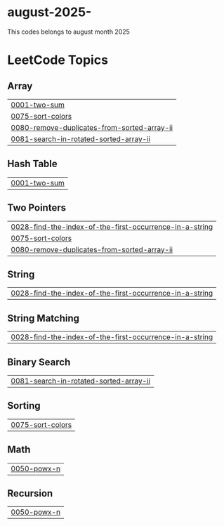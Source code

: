 # august-2025-
This codes belongs to august month 2025

<!---LeetCode Topics Start-->
# LeetCode Topics
## Array
|  |
| ------- |
| [0001-two-sum](https://github.com/Saieshwari715/august-2025-/tree/master/0001-two-sum) |
| [0075-sort-colors](https://github.com/Saieshwari715/august-2025-/tree/master/0075-sort-colors) |
| [0080-remove-duplicates-from-sorted-array-ii](https://github.com/Saieshwari715/august-2025-/tree/master/0080-remove-duplicates-from-sorted-array-ii) |
| [0081-search-in-rotated-sorted-array-ii](https://github.com/Saieshwari715/august-2025-/tree/master/0081-search-in-rotated-sorted-array-ii) |
## Hash Table
|  |
| ------- |
| [0001-two-sum](https://github.com/Saieshwari715/august-2025-/tree/master/0001-two-sum) |
## Two Pointers
|  |
| ------- |
| [0028-find-the-index-of-the-first-occurrence-in-a-string](https://github.com/Saieshwari715/august-2025-/tree/master/0028-find-the-index-of-the-first-occurrence-in-a-string) |
| [0075-sort-colors](https://github.com/Saieshwari715/august-2025-/tree/master/0075-sort-colors) |
| [0080-remove-duplicates-from-sorted-array-ii](https://github.com/Saieshwari715/august-2025-/tree/master/0080-remove-duplicates-from-sorted-array-ii) |
## String
|  |
| ------- |
| [0028-find-the-index-of-the-first-occurrence-in-a-string](https://github.com/Saieshwari715/august-2025-/tree/master/0028-find-the-index-of-the-first-occurrence-in-a-string) |
## String Matching
|  |
| ------- |
| [0028-find-the-index-of-the-first-occurrence-in-a-string](https://github.com/Saieshwari715/august-2025-/tree/master/0028-find-the-index-of-the-first-occurrence-in-a-string) |
## Binary Search
|  |
| ------- |
| [0081-search-in-rotated-sorted-array-ii](https://github.com/Saieshwari715/august-2025-/tree/master/0081-search-in-rotated-sorted-array-ii) |
## Sorting
|  |
| ------- |
| [0075-sort-colors](https://github.com/Saieshwari715/august-2025-/tree/master/0075-sort-colors) |
## Math
|  |
| ------- |
| [0050-powx-n](https://github.com/Saieshwari715/august-2025-/tree/master/0050-powx-n) |
## Recursion
|  |
| ------- |
| [0050-powx-n](https://github.com/Saieshwari715/august-2025-/tree/master/0050-powx-n) |
<!---LeetCode Topics End-->